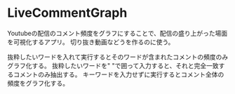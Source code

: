 # LiveCommentGraph
Youtubeの配信のコメント頻度をグラフにすることで、配信の盛り上がった場面を可視化するアプリ。
切り抜き動画などうを作るのに使う。

抜粋したいワードを入れて実行するとそのワードが含まれたコメントの頻度のみグラフ化する。
抜粋したいワードを" "で囲って入力すると、それと完全一致するコメントのみ抽出する。
キーワードを入力せずに実行するとコメント全体の頻度をグラフ化する。
